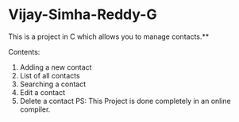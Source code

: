 # Vijay-Simha-Reddy-G
This is a project in C which allows you to manage contacts.**

Contents:
1. Adding a new contact
2. List of all contacts
3. Searching a contact
4. Edit a contact
5. Delete a contact
PS: This Project is done completely in an online compiler.
